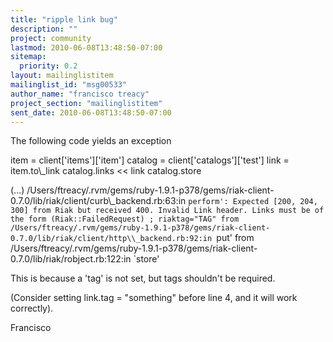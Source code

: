 ```yaml
---
title: "ripple link bug"
description: ""
project: community
lastmod: 2010-06-08T13:48:50-07:00
sitemap:
  priority: 0.2
layout: mailinglistitem
mailinglist_id: "msg00533"
author_name: "francisco treacy"
project_section: "mailinglistitem"
sent_date: 2010-06-08T13:48:50-07:00
---
```



The following code yields an exception

item = client['items']['item']
catalog = client['catalogs']['test']
link = item.to\\_link
catalog.links &lt;&lt; link
catalog.store

(...)
/Users/ftreacy/.rvm/gems/ruby-1.9.1-p378/gems/riak-client-0.7.0/lib/riak/client/curb\\_backend.rb:63:in
`perform': Expected [200, 204, 300] from Riak but received 400.
Invalid Link header. Links must be of the form (Riak::FailedRequest)
; riaktag="TAG"
 from 
/Users/ftreacy/.rvm/gems/ruby-1.9.1-p378/gems/riak-client-0.7.0/lib/riak/client/http\\_backend.rb:92:in
`put'
 from 
/Users/ftreacy/.rvm/gems/ruby-1.9.1-p378/gems/riak-client-0.7.0/lib/riak/robject.rb:122:in
`store'

This is because a 'tag' is not set, but tags shouldn't be required.

(Consider setting link.tag = "something" before line 4, and it will
work correctly).

Francisco

